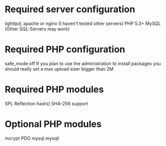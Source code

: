 # Required server configuration
lighttpd, apache or nginx (I haven't tested other servers)
PHP 5.3+
MySQL (Other SQL-Servers may work)

# Required PHP configuration
safe_mode off
If you plan to use the administration to install packages you should really set a max upload sizer bigger than 2M

# Required PHP modules
SPL
Reflection
hash() SHA-256 support

# Optional PHP modules
mcrypt
PDO
mysql
mysqli